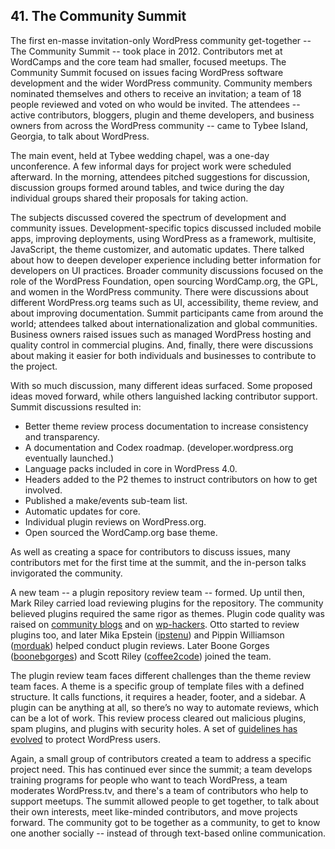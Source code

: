 
## 41. The Community Summit

The first en-masse invitation-only WordPress community get-together -- The Community Summit -- took place in 2012. Contributors met at WordCamps and the core team had smaller, focused meetups. The Community Summit focused on issues facing WordPress software development and the wider WordPress community. Community members nominated themselves and others to receive an invitation; a team of 18 people reviewed and voted on who would be invited. The attendees -- active contributors, bloggers, plugin and theme developers, and business owners from across the WordPress community -- came to Tybee Island, Georgia, to talk about WordPress.

The main event, held at Tybee wedding chapel, was a one-day unconference. A few informal days for project work were scheduled afterward. In the morning, attendees pitched suggestions for discussion, discussion groups formed around tables, and twice during the day individual groups shared their proposals for taking action. 

The subjects discussed covered the spectrum of development and community issues. Development-specific topics discussed included mobile apps, improving deployments, using WordPress as a framework, multisite, JavaScript, the theme customizer, and automatic updates. There talked about how to deepen developer experience including better information for developers on UI practices. Broader community discussions focused on the role of the WordPress Foundation, open sourcing WordCamp.org, the GPL, and women in the WordPress community. There were discussions about different WordPress.org teams such as UI, accessibility, theme review, and about improving documentation. Summit participants came from around the world; attendees talked about internationalization and global communities. Business owners raised issues such as managed WordPress hosting and quality control in commercial plugins. And, finally, there were discussions about making it easier for both individuals and businesses to contribute to the project.

With so much discussion, many different ideas surfaced. Some proposed ideas moved forward, while others languished lacking contributor support. Summit discussions resulted in:

- Better theme review process documentation to increase consistency and transparency.
- A documentation and Codex roadmap. (developer.wordpress.org eventually launched.)
- Language packs included in core in WordPress 4.0.
- Headers added to the P2 themes to instruct contributors on how to get involved.
- Published a make/events sub-team list.
- Automatic updates for core. 
- Individual plugin reviews on WordPress.org.
- Open sourced the WordCamp.org base theme.

As well as creating a space for contributors to discuss issues, many contributors met for the first time at the summit, and the in-person talks invigorated the community. 

A new team -- a plugin repository review team -- formed. Up until then, Mark Riley carried load reviewing plugins for the repository. The community believed plugins required the same rigor as themes. Plugin code quality was raised on [community blogs](http://wptavern.com/is-a-plugin-validation-team-a-pipe-dream) and on [wp-hackers](http://lists.wordpress.org/pipermail/wp-hackers/2010-August/034146.html).  Otto started to review plugins too, and later Mika Epstein ([ipstenu](https://profiles.wordpress.org/ipstenu)) and Pippin Williamson ([morduak](https://profiles.wordpress.org/mordauk)) helped conduct plugin reviews. Later Boone Gorges ([boonebgorges](https://profiles.wordpress.org/boonebgorges/)) and Scott Riley ([coffee2code](http://profiles.wordpress.org/coffee2code)) joined the team. 

The plugin review team faces different challenges than the theme review team faces. A theme is a specific group of template files with a defined structure. It calls functions, it requires a header, footer, and a sidebar. A plugin can be anything at all, so there’s no way to automate reviews, which can be a lot of work. This review process cleared out malicious plugins, spam plugins, and plugins with security holes. A set of [guidelines has evolved](https://wordpress.org/plugins/about/guidelines/) to protect WordPress users. 

Again, a small group of contributors created a team to address a specific project need. This has continued ever since the summit; a team develops training programs for people who want to teach WordPress, a team moderates WordPress.tv, and there's a team of contributors who help to support meetups. The summit allowed people to get together, to talk about their own interests, meet like-minded contributors, and move projects forward. The community got to be together as a community, to get to know one another socially -- instead of through text-based online communication. 
